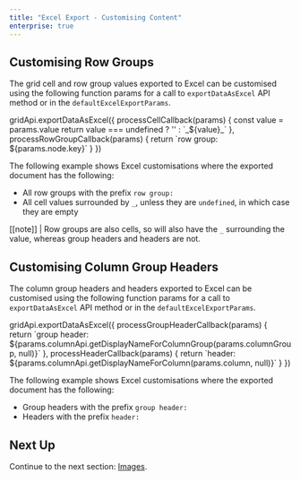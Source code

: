```yaml
---
title: "Excel Export - Customising Content"
enterprise: true
---
```


## Customising Row Groups

The grid cell and row group values exported to Excel can be customised using the following function params for a call to `exportDataAsExcel` API method or in the `defaultExcelExportParams`.

<snippet>
gridApi.exportDataAsExcel({
    processCellCallback(params) {
        const value = params.value
        return value === undefined ? '' : `_${value}_`
    },
    processRowGroupCallback(params) {
        return `row group: ${params.node.key}`
    }
})
</snippet>

<interface-documentation
    interfaceName='ExcelExportParams'
    names='["processRowGroupCallback", "processCellCallback"]'>
</interface-documentation>

The following example shows Excel customisations where the exported document has the following:

* All row groups with the prefix `row group: `
* All cell values surrounded by `_`, unless they are `undefined`, in which case they are empty

[[note]]
| Row groups are also cells, so will also have the `_` surrounding the value, whereas group headers and headers are not.

<grid-example title='Excel Export - Customising Row Groups' name='excel-export-customising-row-groups' type='generated' options='{ "enterprise": true, "modules": ["clientside", "rowgrouping", "csv", "excel", "menu", "setfilter"]}'></grid-example>

## Customising Column Group Headers

The column group headers and headers exported to Excel can be customised using the following function params for a call to `exportDataAsExcel` API method or in the `defaultExcelExportParams`.

<snippet>
gridApi.exportDataAsExcel({
    processGroupHeaderCallback(params) {
        return `group header: ${params.columnApi.getDisplayNameForColumnGroup(params.columnGroup, null)}`
    },
    processHeaderCallback(params) {
        return `header: ${params.columnApi.getDisplayNameForColumn(params.column, null)}`
    }
})
</snippet>

<interface-documentation
    interfaceName='ExcelExportParams'
    names='["processGroupHeaderCallback", "processHeaderCallback"]'>
</interface-documentation>

The following example shows Excel customisations where the exported document has the following:

* Group headers with the prefix `group header: `
* Headers with the prefix `header: `

<grid-example title='Excel Export - Customising Column Group Headers' name='excel-export-customising-column-group-headers' type='generated' options='{ "enterprise": true, "modules": ["clientside", "rowgrouping", "csv", "excel", "menu", "setfilter"]}'></grid-example>

## Next Up

Continue to the next section: [Images](../excel-export-images/).

